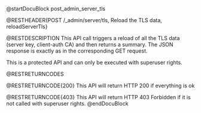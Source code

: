 
@startDocuBlock post_admin_server_tls

@RESTHEADER{POST /_admin/server/tls, Reload the TLS data, reloadServerTls}

@RESTDESCRIPTION
This API call triggers a reload of all the TLS data (server key, client-auth CA)
and then returns a summary. The JSON response is exactly as in the corresponding
GET request.

This is a protected API and can only be executed with superuser rights.

@RESTRETURNCODES

@RESTRETURNCODE{200}
This API will return HTTP 200 if everything is ok

@RESTRETURNCODE{403}
This API will return HTTP 403 Forbidden if it is not called with
superuser rights.
@endDocuBlock
